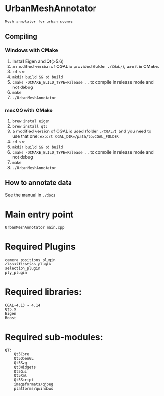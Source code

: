 
# UrbanMeshAnnotator

	Mesh annotator for urban scenes
  
## Compiling
### Windows with CMake 

  1. Install Eigen and Qt(>5.6)
  1. a modified version of CGAL is provided (folder `./CGAL/`), use it in CMake. 
  1. `cd src`
  1. `mkdir build && cd build`
  1. `cmake -DCMAKE_BUILD_TYPE=Release ..` to compile in release mode and not debug
  1. `make`
  1. `./UrbanMeshAnnotator`

### macOS with CMake 

  1. `brew instal eigen`
  1. `brew install qt5`
  1. a modified version of CGAL is used (folder `./CGAL/`), and you need to use that one: `export CGAL_DIR=/path/to/CGAL_FOLDER` 
  1. `cd src`
  1. `mkdir build && cd build`
  1. `cmake -DCMAKE_BUILD_TYPE=Release ..` to compile in release mode and not debug
  1. `make`
  1. `./UrbanMeshAnnotator`


## How to annotate data

See the manual in `./docs`


# Main entry point  
	UrbanMeshAnnotator main.cpp  
  
# Required Plugins  
	camera_positions_plugin  
	classification_plugin  
	selection_plugin  
	ply_plugin  
  
# Required libraries:  
	CGAL-4.13 ~ 4.14  
	Qt5.9  
	Eigen  
	Boost  
  
# Required sub-modules:  
	QT:  
		Qt5Core  
		Qt5OpenGL  
		Qt5Svg    
		Qt5Widgets  
		Qt5Gui  
		Qt5Xml  
		Qt5Script  
		imageformats/qjpeg  
		platforms/qwindows  
  